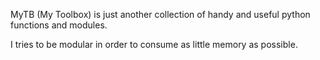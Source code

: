 MyTB (My Toolbox) is just another collection of
handy and useful python functions and modules.

I tries to be modular in order to consume as little memory as possible.
